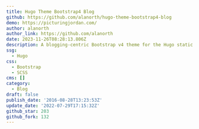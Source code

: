 ```yaml
---
title: Hugo Theme Bootstrap4 Blog
github: https://github.com/alanorth/hugo-theme-bootstrap4-blog
demo: https://picturingjordan.com/
author: alanorth
author_link: https://github.com/alanorth
date: 2023-11-26T08:28:13.806Z
description: A blogging-centric Bootstrap v4 theme for the Hugo static site generator.
ssg:
  - Hugo
css:
  - Bootstrap
  - SCSS
cms: []
category:
  - Blog
draft: false
publish_date: '2016-08-28T13:23:53Z'
update_date: '2022-07-29T17:15:32Z'
github_star: 203
github_fork: 132
---
```

